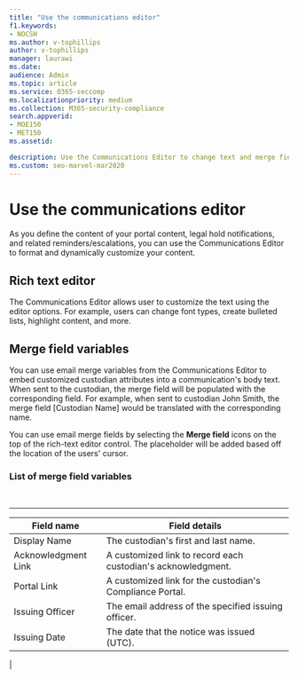 ```yaml
---
title: "Use the communications editor"
f1.keywords:
- NOCSH
ms.author: v-tophillips
author: v-tophillips
manager: laurawi
ms.date: 
audience: Admin
ms.topic: article
ms.service: O365-seccomp
ms.localizationpriority: medium
ms.collection: M365-security-compliance 
search.appverid: 
- MOE150
- MET150
ms.assetid: 

description: Use the Communications Editor to change text and merge field variables when formatting your content.
ms.custom: seo-marvel-mar2020
---
```


# Use the communications editor

As you define the content of your portal content, legal hold notifications, and related reminders/escalations, you can use the Communications Editor to format and dynamically customize your content.

## Rich text editor

The Communications Editor allows user to customize the text using the editor options. For example, users can change font types, create bulleted lists, highlight content, and more.

## Merge field variables

You can use email merge variables from the Communications Editor to embed customized custodian attributes into a communication's body text. When sent to the custodian, the merge field will be populated with the corresponding field. For example, when sent to custodian John Smith, the merge field [Custodian Name] would be translated with the corresponding name.

You can use email merge fields by selecting the **Merge field** icons on the top of the rich-text editor control. The placeholder will be added based off the location of the users' cursor.

### List of merge field variables

<br>

****

|Field name|Field details|
|---|---|
|Display Name|The custodian's first and last name.|
|Acknowledgment Link|A customized link to record each custodian's acknowledgment.|
|Portal Link|A customized link for the custodian's Compliance Portal.|
|Issuing Officer|The email address of the specified issuing officer.|
|Issuing Date|The date that the notice was issued (UTC).|
|
